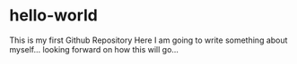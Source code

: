 # hello-world
This is my first Github Repository
Here I am going to write something about myself... looking forward on how this will go...

